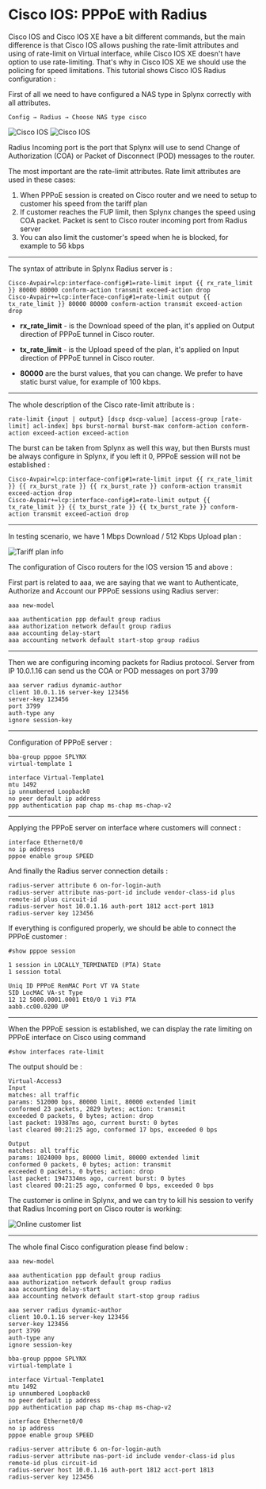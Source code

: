 Cisco IOS: PPPoE with Radius
==========

Cisco IOS and Cisco IOS XE have a bit different commands, but the main difference is that Cisco IOS allows pushing the rate-limit attributes and using of rate-limit on Virtual interface, while Cisco IOS XE doesn't have option to use rate-limiting. That's why in Cisco IOS XE we should use the policing for speed limitations. This tutorial shows Cisco IOS Radius configuration :

First of all we need to have configured a NAS type in Splynx correctly with all attributes.

`Config → Radius → Choose NAS type cisco`

![Cisco IOS](cisco_ios.png)
![Cisco IOS](cisco_ios1.png)

Radius Incoming port is the port that Splynx will use to send Change of Authorization (COA) or Packet of Disconnect (POD) messages to the router.

The most important are the rate-limit attributes. Rate limit attributes are used in these cases:

1. When PPPoE session is created on Cisco router and we need to setup to customer his speed from the tariff plan
2. If customer reaches the FUP limit, then Splynx changes the speed using COA packet. Packet is sent to Cisco router incoming port from Radius server
3. You can also limit the customer's speed when he is blocked, for example to 56 kbps

---
The syntax of attribute in Splynx Radius server is :

```
Cisco-Avpair=lcp:interface-config#1=rate-limit input {{ rx_rate_limit }} 80000 80000 conform-action transmit exceed-action drop
Cisco-Avpair+=lcp:interface-config#1=rate-limit output {{ tx_rate_limit }} 80000 80000 conform-action transmit exceed-action drop
```

* **rx_rate_limit** - is the Download speed of the plan, it's applied on Output direction of PPPoE tunnel in Cisco router.

* **tx_rate_limit** - is the Upload speed of the plan, it's applied on Input direction of PPPoE tunnel in Cisco router.

* **80000** are the burst values, that you can change. We prefer to have static burst value, for example of 100 kbps.


---
The whole description of the Cisco rate-limit attribute is :

`rate-limit {input | output} [dscp dscp-value] [access-group [rate-limit] acl-index] bps burst-normal burst-max conform-action conform-action exceed-action
exceed-action`


The burst can be taken from Splynx as well this way, but then Bursts must be always configure in Splynx, if you left it 0, PPPoE session will not be established :

```
Cisco-Avpair=lcp:interface-config#1=rate-limit input {{ rx_rate_limit }} {{ rx_burst_rate }} {{ rx_burst_rate }} conform-action transmit exceed-action drop
Cisco-Avpair+=lcp:interface-config#1=rate-limit output {{ tx_rate_limit }} {{ tx_burst_rate }} {{ tx_burst_rate }} conform-action transmit exceed-action drop
```

---
In testing scenario, we have 1 Mbps Download / 512 Kbps Upload plan :

![Tariff plan info](cisco_ios2.png)


The configuration of Cisco routers for the IOS version 15 and above :

First part is related to aaa, we are saying that we want to Authenticate, Authorize and Account our PPPoE sessions using Radius server:

```
aaa new-model

aaa authentication ppp default group radius
aaa authorization network default group radius
aaa accounting delay-start
aaa accounting network default start-stop group radius
```

---
Then we are configuring incoming packets for Radius protocol. Server from IP 10.0.1.16 can send us the COA or POD messages on port 3799
```
aaa server radius dynamic-author
client 10.0.1.16 server-key 123456
server-key 123456
port 3799
auth-type any
ignore session-key
```

---
Configuration of PPPoE server :
```
bba-group pppoe SPLYNX
virtual-template 1

interface Virtual-Template1
mtu 1492
ip unnumbered Loopback0
no peer default ip address
ppp authentication pap chap ms-chap ms-chap-v2
```

---
Applying the PPPoE server on interface where customers will connect :
```
interface Ethernet0/0
no ip address
pppoe enable group SPEED
```

And finally the Radius server connection details :
```
radius-server attribute 6 on-for-login-auth
radius-server attribute nas-port-id include vendor-class-id plus remote-id plus circuit-id
radius-server host 10.0.1.16 auth-port 1812 acct-port 1813
radius-server key 123456
```

If everything is configured properly, we should be able to connect the PPPoE customer :
```
#show pppoe session

1 session in LOCALLY_TERMINATED (PTA) State
1 session total

Uniq ID PPPoE RemMAC Port VT VA State
SID LocMAC VA-st Type
12 12 5000.0001.0001 Et0/0 1 Vi3 PTA
aabb.cc00.0200 UP
```

---
When the PPPoE session is established, we can display the rate limiting on PPPoE interface on Cisco using command

```
#show interfaces rate-limit
```
The output should be :
```
Virtual-Access3
Input
matches: all traffic
params: 512000 bps, 80000 limit, 80000 extended limit
conformed 23 packets, 2829 bytes; action: transmit
exceeded 0 packets, 0 bytes; action: drop
last packet: 19387ms ago, current burst: 0 bytes
last cleared 00:21:25 ago, conformed 17 bps, exceeded 0 bps

Output
matches: all traffic
params: 1024000 bps, 80000 limit, 80000 extended limit
conformed 0 packets, 0 bytes; action: transmit
exceeded 0 packets, 0 bytes; action: drop
last packet: 1947334ms ago, current burst: 0 bytes
last cleared 00:21:25 ago, conformed 0 bps, exceeded 0 bps
```

The customer is online in Splynx, and we can try to kill his session to verify that Radius Incoming port on Cisco router is working:

![Online customer list](online_customer.png)

---
The whole final Cisco configuration please find below :
```
aaa new-model

aaa authentication ppp default group radius
aaa authorization network default group radius
aaa accounting delay-start
aaa accounting network default start-stop group radius

aaa server radius dynamic-author
client 10.0.1.16 server-key 123456
server-key 123456
port 3799
auth-type any
ignore session-key

bba-group pppoe SPLYNX
virtual-template 1

interface Virtual-Template1
mtu 1492
ip unnumbered Loopback0
no peer default ip address
ppp authentication pap chap ms-chap ms-chap-v2

interface Ethernet0/0
no ip address
pppoe enable group SPEED

radius-server attribute 6 on-for-login-auth
radius-server attribute nas-port-id include vendor-class-id plus remote-id plus circuit-id
radius-server host 10.0.1.16 auth-port 1812 acct-port 1813
radius-server key 123456
```
